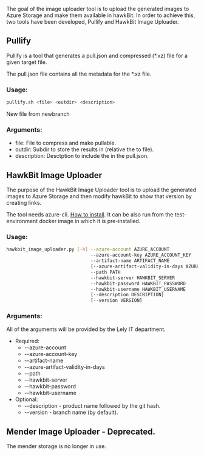 The goal of the image uploader tool is to upload the generated images to Azure Storage and make them available in hawkBit. In order to achieve this, two tools have been developed, Pullify and HawkBit Image Uploader.

## Pullify

Pullify is a tool that generates a pull.json and compressed (*.xz) file for a given target file.

The pull.json file contains all the metadata for the *.xz file.

### Usage: 
```bash
pullify.sh <file> <outdir> <description>
```
New file from newbranch
### Arguments:
   - file: File to compress and make pullable.
   - outdir: Subdir to store the results in (relative the to file).
   - description: Desctption to include the in the pull.json.

## HawkBit Image Uploader

The purpose of the HawkBit Image Uploader tool is to upload the generated images to Azure Storage and then modify hawkBit to show that version by creating links.

The tool needs azure-cli. [How to install](https://docs.microsoft.com/en-us/cli/azure/install-azure-cli-apt?view=azure-cli-latest).
It can be also run from the test-environment docker image in which it is pre-installed.

### Usage:

```bash
hawkbit_image_uploader.py [-h] --azure-account AZURE_ACCOUNT
                               --azure-account-key AZURE_ACCOUNT_KEY
                               --artifact-name ARTIFACT_NAME
                               [--azure-artifact-validity-in-days AZURE_ARTIFACT_VALIDITY_IN_DAYS]
                               --path PATH
                               --hawkbit-server HAWKBIT_SERVER
                               --hawkbit-password HAWKBIT_PASSWORD
                               --hawkbit-username HAWKBIT_USERNAME
                               [--description DESCRIPTION]
                               [--version VERSION]
```

### Arguments:
All of the arguments will be provided by the Lely IT department.

   - Required:
      - --azure-account
      - --azure-account-key
      - --artifact-name
      - --azure-artifact-validity-in-days
      - --path
      - --hawkbit-server
      - --hawkbit-password
      - --hawkbit-username
   - Optional:
      - --description  - product name followed by the git hash.
      - --version      - branch name (by default).

## Mender Image Uploader - Deprecated.
The mender storage is no longer in use.
